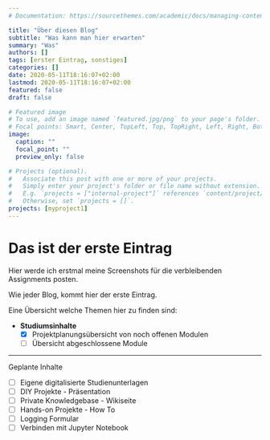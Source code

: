 ```yaml
---
# Documentation: https://sourcethemes.com/academic/docs/managing-content/

title: "Über diesen Blog"
subtitle: "Was kann man hier erwarten"
summary: "Was"
authors: []
tags: [erster Eintrag, sonstiges]
categories: []
date: 2020-05-11T18:16:07+02:00
lastmod: 2020-05-11T18:16:07+02:00
featured: false
draft: false

# Featured image
# To use, add an image named `featured.jpg/png` to your page's folder.
# Focal points: Smart, Center, TopLeft, Top, TopRight, Left, Right, BottomLeft, Bottom, BottomRight.
image:
  caption: ""
  focal_point: ""
  preview_only: false

# Projects (optional).
#   Associate this post with one or more of your projects.
#   Simply enter your project's folder or file name without extension.
#   E.g. `projects = ["internal-project"]` references `content/project/deep-learning/index.md`.
#   Otherwise, set `projects = []`.
projects: [myproject1]
---
```


# Das ist der erste Eintrag

Hier werde ich erstmal meine Screenshots für die verbleibenden Assignments posten.

Wie jeder Blog, kommt hier der erste Eintrag.

Eine Übersicht welche Themen hier zu finden sind:

- **Studiumsinhalte**
    + [x] Projektplanungsübersicht von noch offenen Modulen
    + [ ] Übersicht abgeschlossene Module

---

Geplante Inhalte

- [ ] Eigene digitalisierte Studienunterlagen
- [ ] DIY Projekte - Präsentation
- [ ] Private Knowledgebase - Wikiseite
- [ ] Hands-on Projekte - How To
- [ ] Logging Formular
- [ ] Verbinden mit Jupyter Notebook
